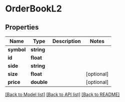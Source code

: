 # OrderBookL2

## Properties
Name | Type | Description | Notes
------------ | ------------- | ------------- | -------------
**symbol** | **string** |  | 
**id** | **float** |  | 
**side** | **string** |  | 
**size** | **float** |  | [optional] 
**price** | **double** |  | [optional] 

[[Back to Model list]](../README.md#documentation-for-models) [[Back to API list]](../README.md#documentation-for-api-endpoints) [[Back to README]](../README.md)


